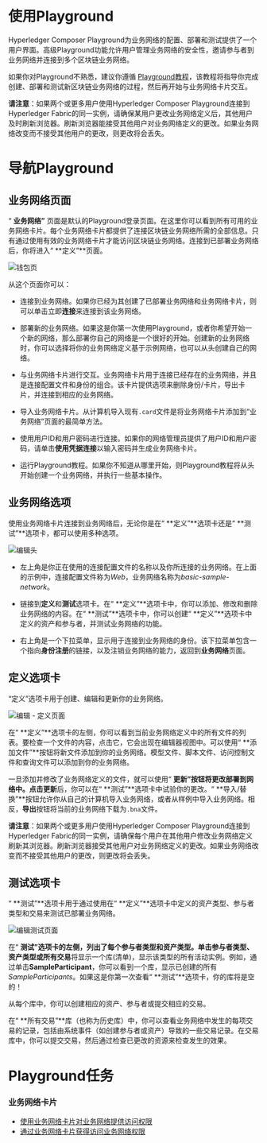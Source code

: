 # 使用Playground

Hyperledger Composer Playground为业务网络的配置、部署和测试提供了一个用户界面。高级Playground功能允许用户管理业务网络的安全性，邀请参与者到业务网络并连接到多个区块链业务网络。

如果你对Playground不熟悉，建议你遵循 [Playground教程](https://hyperledger.github.io/composer/tutorials/playground-tutorial.html)，该教程将指导你完成创建、部署和测试新区块链业务网络的过程，然后再开始与业务网络卡片交互。

**请注意**：如果两个或更多用户使用Hyperledger Composer Playground连接到Hyperledger Fabric的同一实例，请确保某用户更改业务网络定义后，其他用户及时刷新浏览器。刷新浏览器能接受其他用户对业务网络定义的更改。如果业务网络改变而不接受其他用户的更改，则更改将会丢失。

# 导航Playground

## 业务网络页面

“ **业务网络”** 页面是默认的Playground登录页面。在这里你可以看到所有可用的业务网络卡片。每个业务网络卡片都提供了连接区块链业务网络所需的全部信息。只有通过使用有效的业务网络卡片才能访问区块链业务网络。连接到已部署业务网络后，你将进入“ **定义”**页面。

![钱包页](https://hyperledger.github.io/composer/playground/images/wallet-page.png)

从这个页面你可以：

- 连接到业务网络。如果你已经为其创建了已部署业务网络和业务网络卡片，则可以单击立即**连接**来连接到该业务网络。

- 部署新的业务网络。如果这是你第一次使用Playground，或者你希望开始一个新的网络，那么部署你自己的网络是一个很好的开始。创建新的业务网络时，你可以选择将你的业务网络定义基于示例网络，也可以从头创建自己的网络。

- 与业务网络卡片进行交互。业务网络卡片用于连接已经存在的业务网络，并且是连接配置文件和身份的组合。该卡片提供选项来删除身份/卡片，导出卡片，并连接到相应的业务网络。

- 导入业务网络卡片。从计算机导入现有`.card`文件是将业务网络卡片添加到“业务网络”页面的最简单方法。

- 使用用户ID和用户密码进行连接。如果你的网络管理员提供了用户ID和用户密码，请单击**使用凭据连接**以输入密码并生成业务网络卡片。

- 运行Playground教程。如果你不知道从哪里开始，则Playground教程将从头开始创建一个业务网络，并执行一些基本操作。

## 业务网络选项

使用业务网络卡片连接到业务网络后，无论你是在“ **定义”**选项卡还是“ **测试”**选项卡，都可以使用多种选项。

![编辑头](https://hyperledger.github.io/composer/playground/images/editor-header.png)

- 左上角是你正在使用的连接配置文件的名称以及你所连接的业务网络。在上面的示例中，连接配置文件称为*Web*，业务网络名称为*basic-sample-network*。

- 链接到**定义**和**测试**选项卡。在“ **定义”**选项卡中，你可以添加、修改和删除业务网络的内容。在“ **测试”**选项卡中，你可以创建“ **定义”**选项卡中定义的资产和参与者，并测试业务网络的功能。

- 右上角是一个下拉菜单，显示用于连接到业务网络的身份。该下拉菜单包含一个指向**身份注册**的链接，以及注销业务网络的能力，返回到**业务网络**页面。

## 定义选项卡

“定义”选项卡用于创建、编辑和更新你的业务网络。

![编辑 - 定义页面](https://hyperledger.github.io/composer/playground/images/editor-define.png)

在“ **定义”**选项卡的左侧，你可以看到当前业务网络定义中的所有文件的列表。要检查一个文件的内容，点击它，它会出现在编辑器视图中。可以使用“ **添加文件”**按钮将新文件添加到你的业务网络。模型文件、脚本文件、访问控制文件和查询文件可以添加到你的业务网络。

一旦添加并修改了业务网络定义的文件，就可以使用“ **更新”**按钮将更改部署到网络中。点击**更新**后，你可以在“ **测试”**选项卡中试验你的更改。“ **导入/替换”**按钮允许你从自己的计算机导入业务网络，或者从样例中导入业务网络。相反，**导出**按钮将当前的业务网络下载为`.bna`文件。

**请注意**：如果两个或更多用户使用Hyperledger Composer Playground连接到Hyperledger Fabric的同一实例，请确保每个用户在其他用户修改业务网络定义刷新其浏览器。刷新浏览器接受其他用户对业务网络定义的更改。如果业务网络改变而不接受其他用户的更改，则更改将会丢失。

## 测试选项卡

“ **测试”**选项卡用于通过使用在“ **定义”**选项卡中定义的资产类型、参与者类型和交易来测试已部署业务网络。

![编辑测试页面](https://hyperledger.github.io/composer/playground/images/editor-test.png)

在“ **测试”**选项卡的左侧，列出了每个参与者类型和资产类型。单击参与者类型、资产类型或**所有交易**将显示一个库(清单)，显示该类型的所有活动实例。例如，通过单击**SampleParticipant**，你可以看到一个库，显示已创建的所有*SampleParticipants*。如果这是你第一次查看“ **测试”**选项卡，你的库将是空的！

从每个库中，你可以创建相应的资产、参与者或提交相应的交易。

在“ **所有交易”**库（也称为历史库）中，你可以查看业务网络中发生的每项交易的记录，包括由系统事件（如创建参与者或资产）导致的一些交易记录。在交易库中，你可以提交交易，然后通过检查已更改的资源来检查发生的效果。

# Playground任务

### 业务网络卡片

- [使用业务网络卡片对业务网络提供访问权限](playground_id-cards-playground.md#使用业务网络卡片对业务网络提供访问权限)
- [通过业务网络卡片获得访问业务网络权限](playground_id-cards-playground.md#获得业务网络的访问权限)
